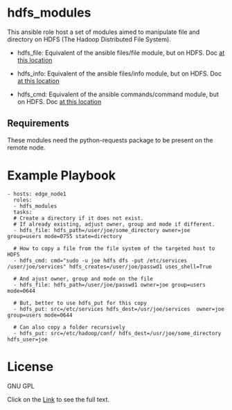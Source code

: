 # hdfs_modules

This ansible role host a set of modules aimed to manipulate file and directory on HDFS (The Hadoop Distributed File System).

* hdfs\_file: Equivalent of the ansible files/file module, but on HDFS. Doc [at this location](docs/hdfs_file.txt)

* hdfs\_info: Equivalent of the ansible files/info module, but on HDFS. Doc [at this location](docs/hdfs_info.txt)

* hdfs\_cmd: Equivalent of the ansible commands/command module, but on HDFS. Doc [at this location](docs/hdfs_cmd.txt)

## Requirements

These modules need the python-requests package to be present on the remote node.

# Example Playbook


	- hosts: edge_node1
	  roles:
	  - hdfs_modules
	  tasks:
	  # Create a directory if it does not exist.
	  # If already existing, adjust owner, group and mode if different.
	  - hdfs_file: hdfs_path=/user/joe/some_directory owner=joe group=users mode=0755 state=directory

	  # How to copy a file from the file system of the targeted host to HDFS
      - hdfs_cmd: cmd="sudo -u joe hdfs dfs -put /etc/services /user/joe/services" hdfs_creates=/user/joe/passwd1 uses_shell=True

      # And ajust owner, group and mode on the file
	  - hdfs_file: hdfs_path=/user/joe/passwd1 owner=joe group=users mode=0644
	
	  # But, better to use hdfs_put for this copy
	  - hdfs_put: src=/etc/services hdfs_dest=/usr/joe/services  owner=joe group=users mode=0644

	  # Can also copy a folder recursively
	  - hdfs_put: src=/etc/hadoop/conf/ hdfs_dest=/usr/joe/some_directory hdfs_user=joe

# License

GNU GPL

Click on the [Link](COPYING) to see the full text.


